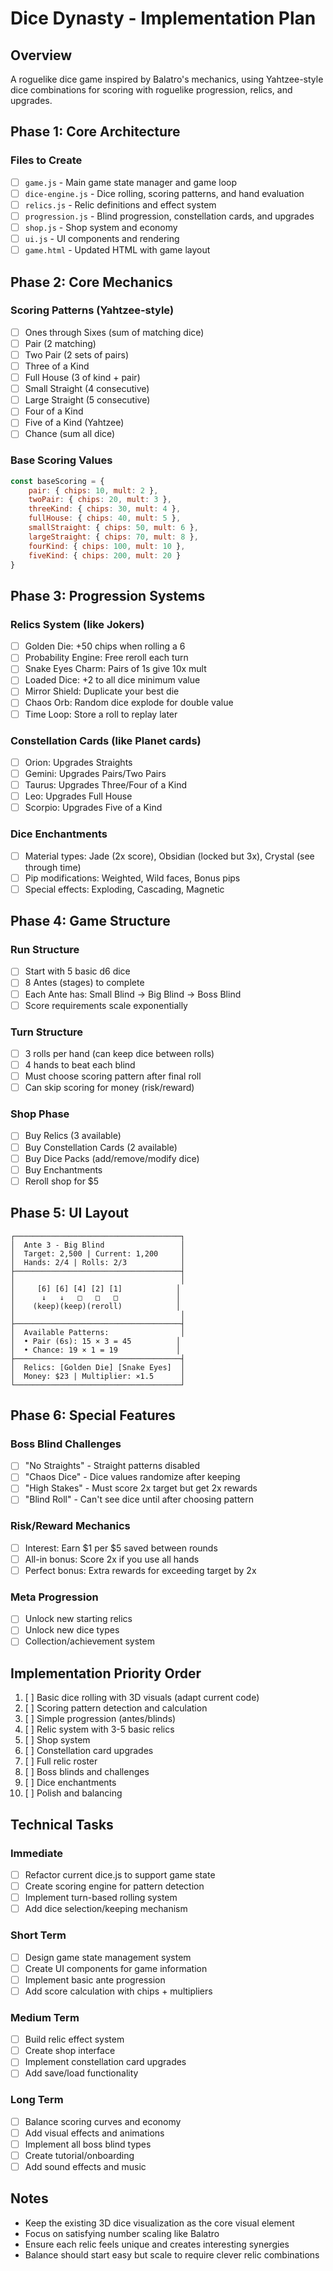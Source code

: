 # Dice Dynasty - Implementation Plan

## Overview
A roguelike dice game inspired by Balatro's mechanics, using Yahtzee-style dice combinations for scoring with roguelike progression, relics, and upgrades.

## Phase 1: Core Architecture

### Files to Create
- [ ] `game.js` - Main game state manager and game loop
- [ ] `dice-engine.js` - Dice rolling, scoring patterns, and hand evaluation
- [ ] `relics.js` - Relic definitions and effect system
- [ ] `progression.js` - Blind progression, constellation cards, and upgrades
- [ ] `shop.js` - Shop system and economy
- [ ] `ui.js` - UI components and rendering
- [ ] `game.html` - Updated HTML with game layout

## Phase 2: Core Mechanics

### Scoring Patterns (Yahtzee-style)
- [ ] Ones through Sixes (sum of matching dice)
- [ ] Pair (2 matching)
- [ ] Two Pair (2 sets of pairs)
- [ ] Three of a Kind
- [ ] Full House (3 of kind + pair)
- [ ] Small Straight (4 consecutive)
- [ ] Large Straight (5 consecutive)
- [ ] Four of a Kind
- [ ] Five of a Kind (Yahtzee)
- [ ] Chance (sum all dice)

### Base Scoring Values
```javascript
const baseScoring = {
    pair: { chips: 10, mult: 2 },
    twoPair: { chips: 20, mult: 3 },
    threeKind: { chips: 30, mult: 4 },
    fullHouse: { chips: 40, mult: 5 },
    smallStraight: { chips: 50, mult: 6 },
    largeStraight: { chips: 70, mult: 8 },
    fourKind: { chips: 100, mult: 10 },
    fiveKind: { chips: 200, mult: 20 }
}
```

## Phase 3: Progression Systems

### Relics System (like Jokers)
- [ ] Golden Die: +50 chips when rolling a 6
- [ ] Probability Engine: Free reroll each turn
- [ ] Snake Eyes Charm: Pairs of 1s give 10x mult
- [ ] Loaded Dice: +2 to all dice minimum value
- [ ] Mirror Shield: Duplicate your best die
- [ ] Chaos Orb: Random dice explode for double value
- [ ] Time Loop: Store a roll to replay later

### Constellation Cards (like Planet cards)
- [ ] Orion: Upgrades Straights
- [ ] Gemini: Upgrades Pairs/Two Pairs
- [ ] Taurus: Upgrades Three/Four of a Kind
- [ ] Leo: Upgrades Full House
- [ ] Scorpio: Upgrades Five of a Kind

### Dice Enchantments
- [ ] Material types: Jade (2x score), Obsidian (locked but 3x), Crystal (see through time)
- [ ] Pip modifications: Weighted, Wild faces, Bonus pips
- [ ] Special effects: Exploding, Cascading, Magnetic

## Phase 4: Game Structure

### Run Structure
- [ ] Start with 5 basic d6 dice
- [ ] 8 Antes (stages) to complete
- [ ] Each Ante has: Small Blind → Big Blind → Boss Blind
- [ ] Score requirements scale exponentially

### Turn Structure
- [ ] 3 rolls per hand (can keep dice between rolls)
- [ ] 4 hands to beat each blind
- [ ] Must choose scoring pattern after final roll
- [ ] Can skip scoring for money (risk/reward)

### Shop Phase
- [ ] Buy Relics (3 available)
- [ ] Buy Constellation Cards (2 available)
- [ ] Buy Dice Packs (add/remove/modify dice)
- [ ] Buy Enchantments
- [ ] Reroll shop for $5

## Phase 5: UI Layout

```
┌─────────────────────────────────────┐
│  Ante 3 - Big Blind                 │
│  Target: 2,500 | Current: 1,200     │
│  Hands: 2/4 | Rolls: 2/3            │
├─────────────────────────────────────┤
│                                     │
│     [6] [6] [4] [2] [1]            │
│      ↓   ↓   □   □   □             │
│    (keep)(keep)(reroll)            │
│                                     │
├─────────────────────────────────────┤
│  Available Patterns:                │
│  • Pair (6s): 15 × 3 = 45          │
│  • Chance: 19 × 1 = 19             │
├─────────────────────────────────────┤
│  Relics: [Golden Die] [Snake Eyes]  │
│  Money: $23 | Multiplier: ×1.5      │
└─────────────────────────────────────┘
```

## Phase 6: Special Features

### Boss Blind Challenges
- [ ] "No Straights" - Straight patterns disabled
- [ ] "Chaos Dice" - Dice values randomize after keeping
- [ ] "High Stakes" - Must score 2x target but get 2x rewards
- [ ] "Blind Roll" - Can't see dice until after choosing pattern

### Risk/Reward Mechanics
- [ ] Interest: Earn $1 per $5 saved between rounds
- [ ] All-in bonus: Score 2x if you use all hands
- [ ] Perfect bonus: Extra rewards for exceeding target by 2x

### Meta Progression
- [ ] Unlock new starting relics
- [ ] Unlock new dice types
- [ ] Collection/achievement system

## Implementation Priority Order

1. [ ] Basic dice rolling with 3D visuals (adapt current code)
2. [ ] Scoring pattern detection and calculation
3. [ ] Simple progression (antes/blinds)
4. [ ] Relic system with 3-5 basic relics
5. [ ] Shop system
6. [ ] Constellation card upgrades
7. [ ] Full relic roster
8. [ ] Boss blinds and challenges
9. [ ] Dice enchantments
10. [ ] Polish and balancing

## Technical Tasks

### Immediate
- [ ] Refactor current dice.js to support game state
- [ ] Create scoring engine for pattern detection
- [ ] Implement turn-based rolling system
- [ ] Add dice selection/keeping mechanism

### Short Term
- [ ] Design game state management system
- [ ] Create UI components for game information
- [ ] Implement basic ante progression
- [ ] Add score calculation with chips + multipliers

### Medium Term
- [ ] Build relic effect system
- [ ] Create shop interface
- [ ] Implement constellation card upgrades
- [ ] Add save/load functionality

### Long Term
- [ ] Balance scoring curves and economy
- [ ] Add visual effects and animations
- [ ] Implement all boss blind types
- [ ] Create tutorial/onboarding
- [ ] Add sound effects and music

## Notes
- Keep the existing 3D dice visualization as the core visual element
- Focus on satisfying number scaling like Balatro
- Ensure each relic feels unique and creates interesting synergies
- Balance should start easy but scale to require clever relic combinations